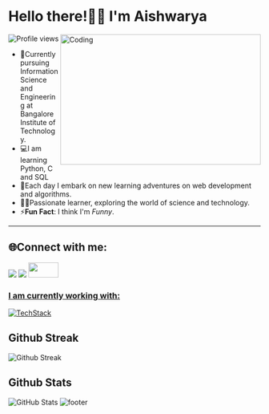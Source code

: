 # Hello there!🙋‍♀️ I'm Aishwarya
  <img align="right" alt="Coding" width="400" height="260" src="https://media.licdn.com/dms/image/v2/D5612AQFuWiuEBRAcNw/article-cover_image-shrink_600_2000/article-cover_image-shrink_600_2000/0/1694701932900?e=2147483647&v=beta&t=EqhbMowinbzPF91BjJkkrlaPtfgghLq41G_igcEsnTU">
  
![Profile views](https://komarev.com/ghpvc/?username=aishwarya-pixel0)


* 🌱Currently pursuing Information Science and Engineering at Bangalore Institute of Technology.
* 💻I am learning Python, C and SQL
* 🤖Each day I embark on new learning adventures on web development and algorithms.
* 💁‍♀️Passionate learner, exploring the world of science and technology.
* ⚡**Fun Fact**: I think I'm *Funny*.
---
## 🌐Connect with me:
[![](https://img.shields.io/badge/linkedin-%231E77B5.svg?&style=for-the-badge&logo=linkedin)](https://www.linkedin.com/in/tech-aishwarya)
[![](https://img.shields.io/badge/Gmail-D14836?style=for-the-badge&logo=gmail&logoColor=white)](mailto:aishwaryasreepathy@gmail.com)
<a href="https://dev.to/aishwarya_sreepathy"><img src="https://encrypted-tbn0.gstatic.com/images?q=tbn:ANd9GcRpZUeHRPDa-zsWLRTzn2gu3zalVLsfBQS5vA&s" width="60" height="30">

### I am currently working with:
[![TechStack](https://skillicons.dev/icons?i=python,c,md,mysql,arduino,postman)](https://skillicons.dev)
## Github Streak
![Github Streak](https://github-readme-streak-stats.herokuapp.com/?user=aishwarya-pixel0)

## Github Stats
![GitHub Stats](https://github-readme-stats.vercel.app/api?username=aishwarya-pixel0&show_icons=true&count_private=true)
![footer](https://user-images.githubusercontent.com/10498744/210157572-1fca0242-8af2-46a6-bfa3-666ffd40ebde.svg)













<!--
**aishwarya-pixel0/aishwarya-pixel0** is a ✨ _special_ ✨ repository because its `README.md` (this file) appears on your GitHub profile.

Here are some ideas to get you started:

- 🔭 I’m currently working on ...
- 🌱 I’m currently learning ...
- 👯 I’m looking to collaborate on ...
- 🤔 I’m looking for help with ...
- 💬 Ask me about ...
- 📫 How to reach me: ...
- 😄 Pronouns: ...
- ⚡ Fun fact: ...
-->
